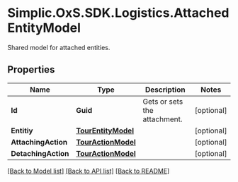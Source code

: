 # Simplic.OxS.SDK.Logistics.AttachedEntityModel
Shared model for attached entities.

## Properties

Name | Type | Description | Notes
------------ | ------------- | ------------- | -------------
**Id** | **Guid** | Gets or sets the attachment. | [optional] 
**Entitiy** | [**TourEntityModel**](TourEntityModel.md) |  | [optional] 
**AttachingAction** | [**TourActionModel**](TourActionModel.md) |  | [optional] 
**DetachingAction** | [**TourActionModel**](TourActionModel.md) |  | [optional] 

[[Back to Model list]](../README.md#documentation-for-models) [[Back to API list]](../README.md#documentation-for-api-endpoints) [[Back to README]](../README.md)


